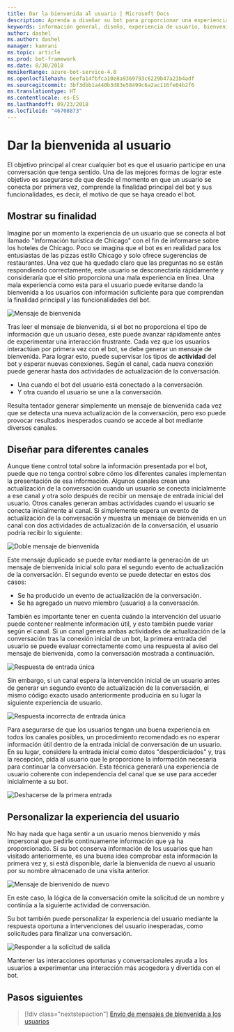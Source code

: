 ```yaml
---
title: Dar la bienvenida al usuario | Microsoft Docs
description: Aprenda a diseñar su bot para proporcionar una experiencia de bienvenida al usuario.
keywords: información general, diseño, experiencia de usuario, bienvenida, experiencia personalizada
author: dashel
ms.author: dashel
manager: kamrani
ms.topic: article
ms.prod: bot-framework
ms.date: 8/30/2018
monikerRange: azure-bot-service-4.0
ms.openlocfilehash: beefa14fbfca10e8a9369793c6229b47a23b4adf
ms.sourcegitcommit: 3bf3dbb1a440b3d83e58499c6a2ac116fe04b2f6
ms.translationtype: HT
ms.contentlocale: es-ES
ms.lasthandoff: 09/23/2018
ms.locfileid: "46708873"
---
```

# <a name="welcoming-the-user"></a>Dar la bienvenida al usuario

El objetivo principal al crear cualquier bot es que el usuario participe en una conversación que tenga sentido. Una de las mejores formas de lograr este objetivo es asegurarse de que desde el momento en que un usuario se conecta por primera vez, comprende la finalidad principal del bot y sus funcionalidades, es decir, el motivo de que se haya creado el bot.

## <a name="show-your-purpose"></a>Mostrar su finalidad

Imagine por un momento la experiencia de un usuario que se conecta al bot llamado "Información turística de Chicago" con el fin de informarse sobre los hoteles de Chicago. Poco se imagina que el bot es en realidad para los entusiastas de las pizzas estilo Chicago y solo ofrece sugerencias de restaurantes. Una vez que ha quedado claro que las preguntas no se están respondiendo correctamente, este usuario se desconectaría rápidamente y consideraría que el sitio proporciona una mala experiencia en línea. Una mala experiencia como esta para el usuario puede evitarse dando la bienvenida a los usuarios con información suficiente para que comprendan la finalidad principal y las funcionalidades del bot. 

![Mensaje de bienvenida](./media/welcome_message.png)

Tras leer el mensaje de bienvenida, si el bot no proporciona el tipo de información que un usuario desea, este puede avanzar rápidamente antes de experimentar una interacción frustrante.
Cada vez que los usuarios interactúan por primera vez con el bot, se debe generar un mensaje de bienvenida. Para lograr esto, puede supervisar los tipos de **actividad** del bot y esperar nuevas conexiones. Según el canal, cada nueva conexión puede generar hasta dos actividades de actualización de la conversación.

- Una cuando el bot del usuario está conectado a la conversación.
- Y otra cuando el usuario se une a la conversación.

Resulta tentador generar simplemente un mensaje de bienvenida cada vez que se detecta una nueva actualización de la conversación, pero eso puede provocar resultados inesperados cuando se accede al bot mediante diversos canales.

## <a name="design-for-different-channels"></a>Diseñar para diferentes canales

Aunque tiene control total sobre la información presentada por el bot, puede que no tenga control sobre cómo los diferentes canales implementan la presentación de esa información. Algunos canales crean una actualización de la conversación cuando un usuario se conecta inicialmente a ese canal y otra solo después de recibir un mensaje de entrada inicial del usuario. Otros canales generan ambas actividades cuando el usuario se conecta inicialmente al canal. Si simplemente espera un evento de actualización de la conversación y muestra un mensaje de bienvenida en un canal con dos actividades de actualización de la conversación, el usuario podría recibir lo siguiente:

![Doble mensaje de bienvenida](./media/double_welcome_message.png)

Este mensaje duplicado se puede evitar mediante la generación de un mensaje de bienvenida inicial solo para el segundo evento de actualización de la conversación. El segundo evento se puede detectar en estos dos casos:
- Se ha producido un evento de actualización de la conversación.
- Se ha agregado un nuevo miembro (usuario) a la conversación.

También es importante tener en cuenta cuándo la intervención del usuario puede contener realmente información útil, y esto también puede variar según el canal. Si un canal genera ambas actividades de actualización de la conversación tras la conexión inicial de un bot, la primera entrada del usuario se puede evaluar correctamente como una respuesta al aviso del mensaje de bienvenida, como la conversación mostrada a continuación.

![Respuesta de entrada única](./media/single_input_response.png)

Sin embargo, si un canal espera la intervención inicial de un usuario antes de generar un segundo evento de actualización de la conversación, el mismo código exacto usado anteriormente produciría en su lugar la siguiente experiencia de usuario.

![Respuesta incorrecta de entrada única](./media/single_input_wrong_response.png)

Para asegurarse de que los usuarios tengan una buena experiencia en todos los canales posibles, un procedimiento recomendado es no esperar información útil dentro de la entrada inicial de conversación de un usuario. En su lugar, considere la entrada inicial como datos "desperdiciados" y, tras la recepción, pida al usuario que le proporcione la información necesaria para continuar la conversación. Esta técnica generará una experiencia de usuario coherente con independencia del canal que se use para acceder inicialmente a su bot.

![Deshacerse de la primera entrada](./media/no_first_input_response.png)

## <a name="personalize-the-user-experience"></a>Personalizar la experiencia del usuario

No hay nada que haga sentir a un usuario menos bienvenido y más impersonal que pedirle continuamente información que ya ha proporcionado. Si su bot conserva información de los usuarios que han visitado anteriormente, es una buena idea comprobar esta información la primera vez y, si está disponible, darle la bienvenida de nuevo al usuario por su nombre almacenado de una visita anterior. 

![Mensaje de bienvenido de nuevo](./media/welcome_back.png)

En este caso, la lógica de la conversación omite la solicitud de un nombre y continúa a la siguiente actividad de conversación.

Su bot también puede personalizar la experiencia del usuario mediante la respuesta oportuna a intervenciones del usuario inesperadas, como solicitudes para finalizar una conversación.

![Responder a la solicitud de salida](./media/respond_to_exit.png)

Mantener las interacciones oportunas y conversacionales ayuda a los usuarios a experimentar una interacción más acogedora y divertida con el bot.

## <a name="next-steps"></a>Pasos siguientes
> [!div class="nextstepaction"]
> [Envío de mensajes de bienvenida a los usuarios](bot-builder-send-welcome-message.md)
